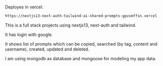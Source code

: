 Deployes in vercel:

```bash
https://nextjs13-next-auth-tailwind-ai-shared-prompts-gpvsmffsn.vercel.app/
```

This is a full stack projects using nextjs13, next-auth and tailwind.

It has login with google.

It shows list of prompts which can be copied, searched (by tag, content and username), created, updated and deleted. 

I am using mongodb as database and mongoose for modeling my app data.
